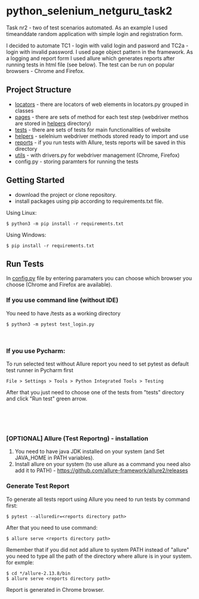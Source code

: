 # python_selenium_netguru_task2
Task nr2 - two of test scenarios automated. As an example I used timeanddate random application with simple login and registration form. 

I decided to automate TC1 - login with valid login and pasword and TC2a - login with invalid password. 
I used page object pattern in the framework. As a logging and report form I used allure which generates reports after running tests in html file (see below). 
The test can be run on popular browsers - Chrome and Firefox.


## Project Structure

- [locators](locators) - there are locators of web elements in locators.py grouped in classes
- [pages](pages) - there are sets of method for each test step (webdriver methos are stored in [helpers](helpers) directory)
- [tests](tests) - there are sets of tests for main functionalities of website
- [helpers](helpers) - selelnium webdriver methods stored ready to import and use
- [reports](reports) - if you run tests with Allure, tests reports will be saved in this directory
- [utils](utils) - with drivers.py for webdriver management (Chrome, Firefox)
- config.py - storing paramters for running the tests

## Getting Started

- download the project or clone repository. 
- install packages using pip according to requirements.txt file.

Using Linux:
```
$ python3 -m pip install -r requirements.txt
```

Using Windows:
```
$ pip install -r requirements.txt
```


## Run Tests
In [config.py](config) file by entering paramaters you can choose which browser you choose (Chrome and Firefox are available).

### If you use command line (without IDE)

You need to have /tests as a working directory
```
$ python3 -m pytest test_login.py
```

<br>

### If you use Pycharm:

To run selected test without Allure report you need to set pytest as default test runner in Pycharm first
```
File > Settings > Tools > Python Integrated Tools > Testing
```
After that you just need to choose one of the tests from "tests" directory and click "Run test" green arrow. 


<br>
<br>
<br>

### [OPTIONAL] Allure (Test Reportng) - installation 

1. You need to have java JDK installed on your system (and Set JAVA_HOME in PATH variables).
2. Install allure on your system (to use allure as a command you need also add it to PATH) - https://github.com/allure-framework/allure2/releases


### Generate Test Report

To generate all tests report using Allure you need to run tests by command first:
```
$ pytest --alluredir=<reports directory path>
```
After that you need to use command:
```
$ allure serve <reports directory path>
```
Remember that if you did not add allure to system PATH instead of "allure" you need to type all the path of the directory where allure is in your system. 
for exmple:
```
$ cd */allure-2.13.8/bin
$ allure serve <reports directory path>
```

Report is generated in Chrome browser.
